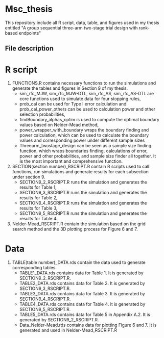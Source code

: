 # Msc_thesis
This repository include all R script, data, table, and figures used in my thesis entitled "A group sequential three-arm two-stage trial design with rank-based endpoints"
## File description
# R script
1. FUNCTIONS.R contains necessary functions to run the simulations and generate the tables and figures in Section 9 of my thesis.
   - sim_rfc_MJW, sim_rfc_MJW-DTL, sim_rfc_AS, sim_rfc_AS-DTL are core functions used to simulate data for four stopping rules,
   - prob_cal can be used for Type I error calculation and prob_cal_power_others can be used to calculation power and other selection probabilities,
   - findBoundary_alphas_optim is used to compute the optimal boundary values based on Nelder-Mead method,
   - power_wrapper_with_boundary wraps the boundary finding and power calculation, which can be used to calculate the boundary values and corresponding power under different sample sizes
   - Threearm_twostage_design can be seen as a sample size finding function, which wraps boundaries finding, calculations of error, power and other probabilities, and sample size finder all together. It is the most important and comprehensive function.
2. SECTION(section number)_RSCRIPT.R contain R scripts used to call functions, run simulations and generate results for each subsection under section 9.
   - SECTION9_2_RSCRIPT.R runs the simulation and generates the results for Table 1,
   - SECTION9_3_RSCRIPT.R runs the simulation and generates the results for Table 2,
   - SECTION9_4_RSCRIPT.R runs the simulation and generates the results for Table 3,
   - SECTION9_5_RSCRIPT.R runs the simulation and generates the results for Table 4.
3. Nelder-Mead_RSCRIPT.R contain the simulation based on the grid search method and the 3D plotting process for Figure 6 and 7.
# Data
1. TABLE(table number)_DATA.rds contain the data used to generate corresponding tables
   - TABLE1_DATA.rds contains data for Table 1. It is generated by SECTION9_2_RSCRIPT.R.
   - TABLE2_DATA.rds contains data for Table 2. It is generated by SECTION9_3_RSCRIPT.R.
   - TABLE3_DATA.rds contains data for Table 3. It is generated by SECTION9_4_RSCRIPT.R.
   - TABLE4_DATA.rds contains data for Table 4. It is generated by SECTION9_5_RSCRIPT.R.
   - TABLE5_DATA.rds contains data for Table 5 in Appendix A.2. It is generated by SECTION9_2_RSCRIPT.R.
   - Data_Nelder-Mead.rds contains data for plotting Figure 6 and 7. It is generated and used in Nelder-Mead_RSCRIPT.R
